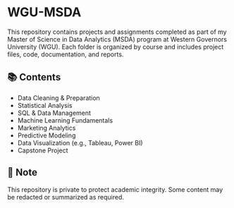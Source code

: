 # WGU-MSDA
This repository contains projects and assignments completed as part of my Master of Science in Data Analytics (MSDA) program at Western Governors University (WGU). Each folder is organized by course and includes project files, code, documentation, and reports.

## 📚 Contents
- Data Cleaning & Preparation
- Statistical Analysis
- SQL & Data Management
- Machine Learning Fundamentals
- Marketing Analytics
- Predictive Modeling
- Data Visualization (e.g., Tableau, Power BI)
- Capstone Project

## 🔐 Note
This repository is private to protect academic integrity. Some content may be redacted or summarized as required.

